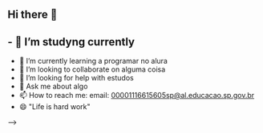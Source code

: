 ## Hi there 👋
## - 🔭 I’m studyng currently
- 🌱 I’m currently learning a programar no alura
- 👯 I’m looking to collaborate on alguma coisa
- 🤔 I’m looking for help with estudos
- 💬 Ask me about algo 
- 📫 How to reach me: email: 00001116615605sp@al.educacao.sp.gov.br
- 😄 "Life is hard work"
  
-->

<!--
**nathalyess/nathalyess** is a ✨ _special_ ✨ repository because its `README.md` (this file) appears on your GitHub profile.

Here are some ideas to get you started:

- 🔭 I’m currently working on ...
- 🌱 I’m currently learning ...
- 👯 I’m looking to collaborate on ...
- 🤔 I’m looking for help with ...
- 💬 Ask me about ...
- 📫 How to reach me: ...
- 😄 Pronouns: ...
- ⚡ Fun fact: ...
-->

